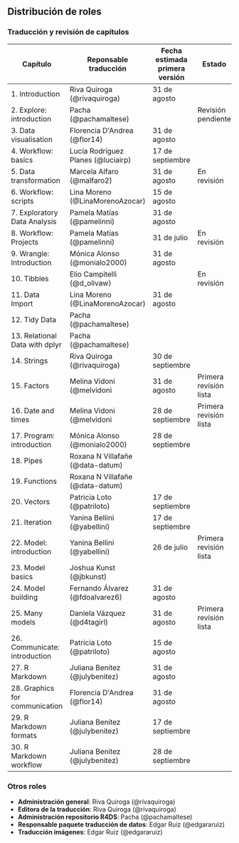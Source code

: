 ## Distribución de roles

### Traducción y revisión de capítulos

| Capítulo | Reponsable traducción | Fecha estimada primera versión | Estado |
|----------|-----------------------| -----------------------|-------|
| 1. Introduction | Riva Quiroga (@rivaquiroga) | 31 de agosto |
| 2. Explore: introduction | Pacha (@pachamaltese) || Revisión pendiente |
| 3. Data visualisation | Florencia D'Andrea (@flor14) | 31 de agosto |
| 4. Workflow: basics | Lucía Rodríguez Planes (@luciairp) | 17 de septiembre |
| 5. Data transformation | Marcela Alfaro (@malfaro2) | 31 de agosto | En revisión |
| 6. Workflow: scripts | Lina Moreno (@LinaMorenoAzocar) | 15 de agosto |
| 7. Exploratory Data Analysis | Pamela Matías (@pamelinni) | 31 de agosto |
| 8. Workflow: Projects | Pamela Matías (@pamelinni) | 31 de julio | En revisión |
| 9. Wrangle: Introduction | Mónica Alonso (@monialo2000)|31 de agosto |
| 10. Tibbles | Elio Campitelli (@d_olivaw) || En revisión |
| 11. Data Import | Lina Moreno (@LinaMorenoAzocar) | 31 de agosto |
| 12. Tidy Data | Pacha (@pachamaltese) |
| 13. Relational Data with dplyr | Pacha (@pachamaltese) |
| 14. Strings | Riva Quiroga (@rivaquiroga) | 30 de septiembre
| 15. Factors | Melina Vidoni (@melvidoni | 31 de agosto | Primera revisión lista|
| 16. Date and times | Melina Vidoni (@melvidoni | 28 de septiembre |Primera revisión lista
| 17. Program: introduction | Mónica Alonso (@monialo2000)| 28 de septiembre |
| 18. Pipes | Roxana N Villafañe (@data-datum) |
| 19. Functions | Roxana N Villafañe (@data-datum)|
| 20. Vectors | Patricia Loto (@patriloto) | 17 de septiembre |
| 21. Iteration | Yanina Bellini (@yabellini) | 17 de septiembre |
| 22. Model: introduction | Yanina Bellini (@yabellini) | 26 de julio | Primera revisión lista
| 23. Model basics | Joshua Kunst (@jbkunst) |
| 24. Model building | Fernando Álvarez (@fdoalvarez6) | 31 de agosto |
| 25. Many models | Daniela Vázquez (@d4tagirl) | 31 de agosto | Primera revisión lista
| 26. Communicate: introduction | Patricia Loto (@patriloto) | 15 de agosto |
| 27. R Markdown | Juliana Benítez (@julybenitez) | 31 de agosto |
| 28. Graphics for communication | Florencia D'Andrea (@flor14) | 31 de agosto |
| 29. R Markdown formats | Juliana Benítez (@julybenitez) | 17 de septiembre |
| 30. R Markdown workflow | Juliana Benítez (@julybenitez) | 28 de septiembre |

### Otros roles

* __Administración general__: Riva Quiroga (@rivaquiroga)
* __Editora de la traducción__: Riva Quiroga (@rivaquiroga)
* __Administración repositorio R4DS__: Pacha (@pachamaltese)
* __Responsable paquete traducción de datos__: Edgar Ruiz (@edgararuiz)
* __Traducción imágenes__: Edgar Ruiz (@edgararuiz)
